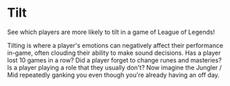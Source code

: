 # Tilt
See which players are more likely to tilt in a game of League of Legends!

Tilting is where a player's emotions can negatively affect their performance in-game, often clouding their ability to make sound decisions. Has a player lost 10 games in a row? Did a player forget to change runes and masteries? Is a player playing a role that they usually don't? Now imagine the Jungler / Mid repeatedly ganking you even though you're already having an off day. 
